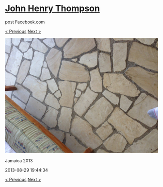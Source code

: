 # [John Henry Thompson](../README.md)
post Facebook.com

[< Previous](2013-08-29-45.md) [Next >](2013-08-29-47.md)

[![](../media/2013-08-29/Jamaica-2057.jpg)](../README.md)

Jamaica 2013

2013-08-29 19:44:34

[< Previous](2013-08-29-45.md) [Next >](2013-08-29-47.md)